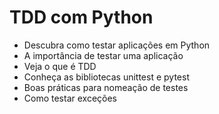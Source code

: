 # TDD com Python
- Descubra como testar aplicações em Python
- A importância de testar uma aplicação
- Veja o que é TDD
- Conheça as bibliotecas unittest e pytest
- Boas práticas para nomeação de testes
- Como testar exceções
